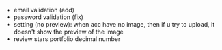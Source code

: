 - email validation (add)
- password validation (fix)
  <!-- - Navbar (loading state) -->
  <!-- - move all skeleton to one file -->
  <!-- - schedule upcoming context -->
- setting (no preview): when acc have no image, then if u try to upload, it doesn't show the preview of the image
- review stars portfolio decimal number
